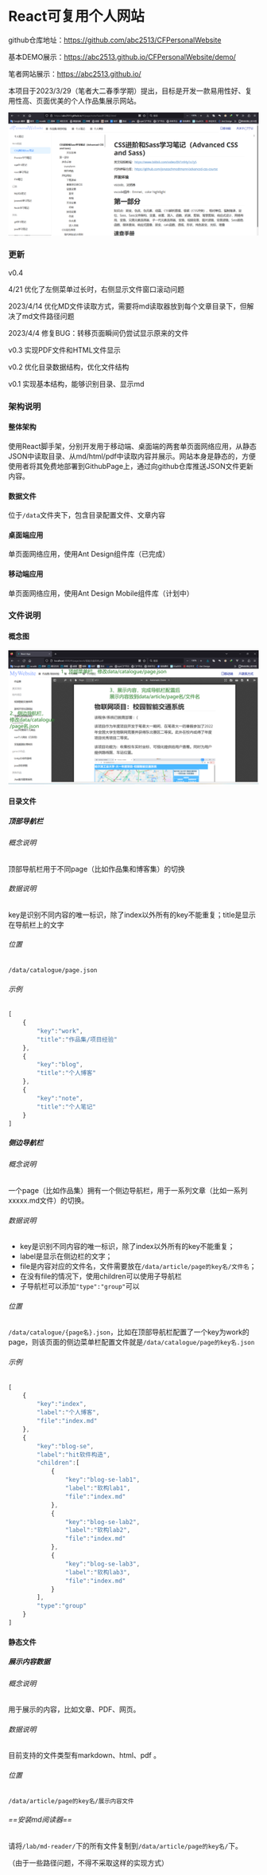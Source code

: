 # React可复用个人网站

github仓库地址：https://github.com/abc2513/CFPersonalWebsite

基本DEMO展示：https://abc2513.github.io/CFPersonalWebsite/demo/

笔者网站展示：https://abc2513.github.io/

本项目于2023/3/29（笔者大二春季学期）提出，目标是开发一款易用性好、复用性高、页面优美的个人作品集展示网站。

![image-20230414185157586](react可复用个人网站.assets/image-20230414185157586.png)

### 更新

v0.4 

4/21 优化了左侧菜单过长时，右侧显示文件窗口滚动问题

2023/4/14 优化MD文件读取方式，需要将md读取器放到每个文章目录下，但解决了md文件路径问题

2023/4/4 修复BUG：转移页面瞬间仍尝试显示原来的文件

v0.3 实现PDF文件和HTML文件显示

v0.2 优化目录数据结构，优化文件结构

v0.1 实现基本结构，能够识别目录、显示md

### 架构说明

#### 整体架构

使用React脚手架，分别开发用于移动端、桌面端的两套单页面网络应用，从静态JSON中读取目录、从md/html/pdf中读取内容并展示。网站本身是静态的，方便使用者将其免费地部署到GithubPage上，通过向github仓库推送JSON文件更新内容。

#### 数据文件

位于`/data`文件夹下，包含目录配置文件、文章内容

#### 桌面端应用

单页面网络应用，使用Ant Design组件库（已完成）

#### 移动端应用

单页面网络应用，使用Ant Design Mobile组件库（计划中）

### 文件说明

#### 概念图

![image-20230331210104402](react可复用个人网站.assets/image-20230331210104402.png)

#### 目录文件

##### 顶部导航栏

###### 概念说明

顶部导航栏用于不同page（比如作品集和博客集）的切换

###### 数据说明

key是识别不同内容的唯一标识，除了index以外所有的key不能重复；title是显示在导航栏上的文字

###### 位置

`/data/catalogue/page.json`

###### 示例

```js
[
    {
        "key":"work",
        "title":"作品集/项目经验"
    },
    {
        "key":"blog",
        "title":"个人博客"
    },
    {
        "key":"note",
        "title":"个人笔记"
    }
]
```

##### 侧边导航栏

###### 概念说明

一个page（比如作品集）拥有一个侧边导航栏，用于一系列文章（比如一系列xxxxx.md文件）的切换。

###### 数据说明

- key是识别不同内容的唯一标识，除了index以外所有的key不能重复；
- label是显示在侧边栏的文字；
- file是内容对应的文件名，文件需要放在`/data/article/page的key名/文件名`；
- 在没有file的情况下，使用children可以使用子导航栏
- 子导航栏可以添加`"type":"group"`可以

###### 位置

`/data/catalogue/{page名}.json`，比如在顶部导航栏配置了一个key为work的page，则该页面的侧边菜单栏配置文件就是`/data/catalogue/page的key名.json`

###### 示例

```js
[
    {
        "key":"index",
        "label":"个人博客",
        "file":"index.md"
    },
    {
        "key":"blog-se",
        "label":"hit软件构造",
        "children":[
            {
                "key":"blog-se-lab1",
                "label":"软构lab1",
                "file":"index.md"
            },
            {
                "key":"blog-se-lab2",
                "label":"软构lab2",
                "file":"index.md"
            },
            {
                "key":"blog-se-lab3",
                "label":"软构lab3",
                "file":"index.md"
            }
        ],
        "type":"group"
    }
]
```

#### 静态文件

##### 展示内容数据

###### 概念说明

用于展示的内容，比如文章、PDF、网页。

###### 数据说明

目前支持的文件类型有markdown、html、pdf 。

###### 位置

`/data/article/page的key名/展示内容文件`

###### ==安装md阅读器==

请将`/lab/md-reader/`下的所有文件复制到`/data/article/page的key名/`下。

（由于一些路径问题，不得不采取这样的实现方式）

